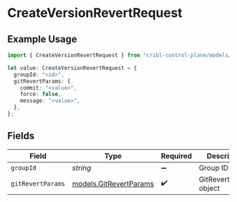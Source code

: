 # CreateVersionRevertRequest

## Example Usage

```typescript
import { CreateVersionRevertRequest } from "cribl-control-plane/models/operations";

let value: CreateVersionRevertRequest = {
  groupId: "<id>",
  gitRevertParams: {
    commit: "<value>",
    force: false,
    message: "<value>",
  },
};
```

## Fields

| Field                                                     | Type                                                      | Required                                                  | Description                                               |
| --------------------------------------------------------- | --------------------------------------------------------- | --------------------------------------------------------- | --------------------------------------------------------- |
| `groupId`                                                 | *string*                                                  | :heavy_minus_sign:                                        | Group ID                                                  |
| `gitRevertParams`                                         | [models.GitRevertParams](../../models/gitrevertparams.md) | :heavy_check_mark:                                        | GitRevertParams object                                    |